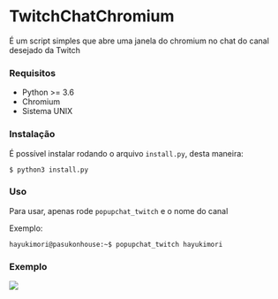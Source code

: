# TwitchChatChromium

É um script simples que abre uma janela do chromium no chat do canal desejado da Twitch

### Requisitos
- Python >= 3.6
- Chromium
- Sistema UNIX

### Instalação
É possível instalar rodando o arquivo `install.py`, desta maneira:

```
$ python3 install.py
```

### Uso

Para usar, apenas rode `popupchat_twitch` e o nome do canal

Exemplo:
```
hayukimori@pasukonhouse:~$ popupchat_twitch hayukimori
```

### Exemplo
![]("scr/preview.png")

